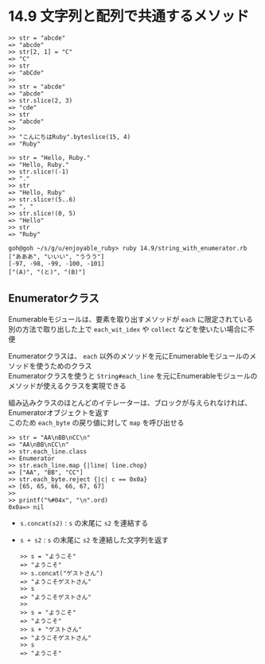 # 14.9 文字列と配列で共通するメソッド

```
>> str = "abcde"
=> "abcde"
>> str[2, 1] = "C"
=> "C"
>> str
=> "abCde"
>> 
>> str = "abcde"
=> "abcde"
>> str.slice(2, 3)
=> "cde"
>> str
=> "abcde"
>> 
>> "こんにちはRuby".byteslice(15, 4)
=> "Ruby"
```

```
>> str = "Hello, Ruby."
=> "Hello, Ruby."
>> str.slice!(-1)
=> "."
>> str
=> "Hello, Ruby"
>> str.slice!(5..6)
=> ", "
>> str.slice!(0, 5)
=> "Hello"
>> str
=> "Ruby"
```

```
goh@goh ~/s/g/u/enjoyable_ruby> ruby 14.9/string_with_enumerator.rb
["あああ", "いいい", "ううう"]
[-97, -98, -99, -100, -101]
["(A)", "(と)", "(B)"]
```

## Enumeratorクラス

Enumerableモジュールは、要素を取り出すメソッドが `each` に限定されている  
別の方法で取り出した上で `each_wit_idex` や `collect` などを使いたい場合に不便

Enumeratorクラスは、 `each` 以外のメソッドを元にEnumerableモジュールのメソッドを使うためのクラス  
Enumeratorクラスを使うと `String#each_line` を元にEnumerableモジュールのメソッドが使えるクラスを実現できる

組み込みクラスのほとんどのイテレーターは、ブロックが与えられなければ、Enumeratorオブジェクトを返す  
このため `each_byte` の戻り値に対して `map` を呼び出せる

```
>> str = "AA\nBB\nCC\n"
=> "AA\nBB\nCC\n"
>> str.each_line.class
=> Enumerator
>> str.each_line.map {|line| line.chop}
=> ["AA", "BB", "CC"]
>> str.each_byte.reject {|c| c == 0x0a}
=> [65, 65, 66, 66, 67, 67]
>> 
>> printf("%#04x", "\n".ord)
0x0a=> nil
```

- `s.concat(s2)` : `s` の末尾に `s2` を連結する
- `s + s2` : `s` の末尾に `s2` を連結した文字列を返す

    ```
    >> s = "ようこそ"
    => "ようこそ"
    >> s.concat("ゲストさん")
    => "ようこそゲストさん"
    >> s
    => "ようこそゲストさん"
    >> 
    >> s = "ようこそ"
    => "ようこそ"
    >> s + "ゲストさん"
    => "ようこそゲストさん"
    >> s
    => "ようこそ"
    ```

